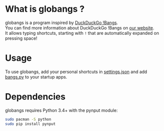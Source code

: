 # What is globangs ?
globangs is a program inspired by [DuckDuckGo !Bangs](https://duckduckgo.com/bangs).  
You can find more information about DuckDuckGo !Bangs on [our website](http://je.yo.fr/project/2).  
It allows typing shortcuts, starting with `!` that are automatically expanded on pressing space!

# Usage
To use globangs, add your personal shortcuts in [settings.json](./settings.json) and add [bangs.py](./bangs.py) to your startup apps.

# Dependencies
globangs requires Python 3.4+ with the pynput module:
```sh
sudo pacman -S python
sudo pip install pynput
```

